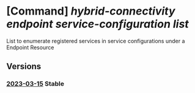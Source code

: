 # [Command] _hybrid-connectivity endpoint service-configuration list_

List to enumerate registered services in service configurations under a Endpoint Resource

## Versions

### [2023-03-15](/Resources/mgmt-plane/L3tyZXNvdXJjZXVyaX0vcHJvdmlkZXJzL21pY3Jvc29mdC5oeWJyaWRjb25uZWN0aXZpdHkvZW5kcG9pbnRzL3t9L3NlcnZpY2Vjb25maWd1cmF0aW9ucw==/2023-03-15.xml) **Stable**

<!-- mgmt-plane /{resourceuri}/providers/microsoft.hybridconnectivity/endpoints/{}/serviceconfigurations 2023-03-15 -->
